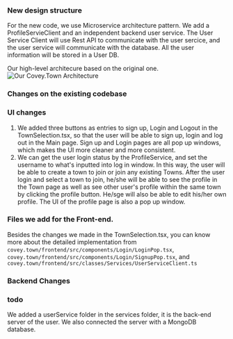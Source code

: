 ### New design structure

For the new code, we use Microservice architecture pattern. We add a ProfileServieClient and an independent backend user service. The User Service Client will use Rest API to communicate with the user sercice, and the user service will communicate with the database. All the user information will be stored in a User DB.

Our high-level architecure based on the original one.
![Our Covey.Town Architecture](High-level-design.png)

### Changes on the existing codebase
### UI changes
1. We added three buttons as entries to sign up, Login and Logout in the TownSelection.tsx, so that the user will be able to sign up, login and log out in the Main page. Sign up and Login pages are all pop up windows, which makes the UI more cleaner and more consistent.
2. We can get the user login status by the ProfileService, and set the username to what's inputted into log in window. In this way, the user will be able to create a town to join or join any existing Towns.
 After the user login and select a town to join, he/she will be able to see the profile in the Town page as well as see other user's profile within the same town by clicking the profile button. He/sge will also be able to edit his/her own profile.  The UI of the profile page is also a pop up window. 

### Files we add for the Front-end. 
Besides the changes we made in the TownSelection.tsx, you can know more about the detailed implementation from `covey.town/frontend/src/components/Login/LoginPop.tsx`, `covey.town/frontend/src/components/Login/SignupPop.tsx`, and `covey.town/frontend/src/classes/Services/UserServiceClient.ts`

### Backend Changes
### todo 
We added a userService folder in the services folder, it is the back-end server of the user. We also connected the server with a MongoDB database.









